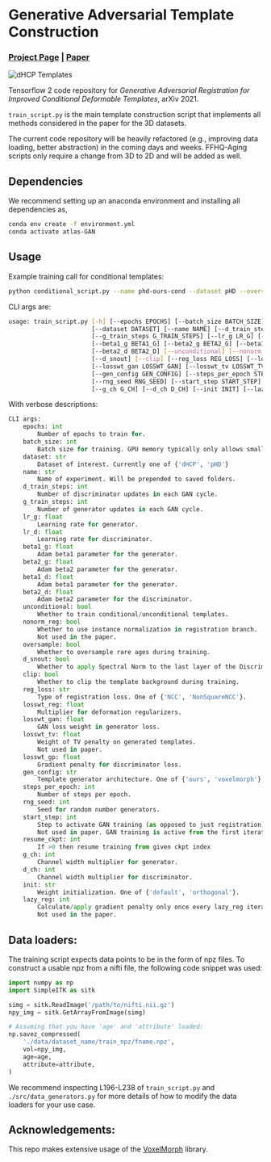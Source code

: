 # Generative Adversarial Template Construction
### [Project Page](https://www.neeldey.com/deformable-templates/) | [Paper](https://arxiv.org/abs/2105.04349)

![dHCP Templates](https://www.neeldey.com/deformable-templates/img/dhcp-cond.gif)

Tensorflow 2 code repository for *Generative Adversarial Registration for Improved Conditional Deformable Templates*, arXiv 2021. 

`train_script.py` is the main template construction script
that implements all methods considered in the paper for the 3D datasets. 

The current code repository will be heavily refactored (e.g., improving data loading, better abstraction) in the coming days and weeks. FFHQ-Aging scripts only require a 
change from 3D to 2D and will be added as well.

## Dependencies

We recommend setting up an anaconda environment and installing all dependencies as,

```bash
conda env create -f environment.yml
conda activate atlas-GAN
```

## Usage
Example training call for conditional templates:
```bash
python conditional_script.py --name phd-ours-cond --dataset pHD --oversample --nonorm_reg --clip --losswt_gp 5e-4 --gen_config ours
```

CLI args are:
```bash
usage: train_script.py [-h] [--epochs EPOCHS] [--batch_size BATCH_SIZE] 
                       [--dataset DATASET] [--name NAME] [--d_train_steps D_TRAIN_STEPS]
                       [--g_train_steps G_TRAIN_STEPS] [--lr_g LR_G] [--lr_d LR_D]
                       [--beta1_g BETA1_G] [--beta2_g BETA2_G] [--beta1_d BETA1_D]
                       [--beta2_d BETA2_D] [--unconditional] [--nonorm_reg] [--oversample]
                       [--d_snout] [--clip] [--reg_loss REG_LOSS] [--losswt_reg LOSSWT_REG]
                       [--losswt_gan LOSSWT_GAN] [--losswt_tv LOSSWT_TV] [--losswt_gp LOSSWT_GP]
                       [--gen_config GEN_CONFIG] [--steps_per_epoch STEPS_PER_EPOCH]
                       [--rng_seed RNG_SEED] [--start_step START_STEP] [--resume_ckpt RESUME_CKPT]
                       [--g_ch G_CH] [--d_ch D_CH] [--init INIT] [--lazy_reg LAZY_REG]
```

With verbose descriptions:
```python
CLI args:
    epochs: int
        Number of epochs to train for.
    batch_size: int
        Batch size for training. GPU memory typically only allows small batches
    dataset: str
        Dataset of interest. Currently one of {'dHCP', 'pHD'}
    name: str
        Name of experiment. Will be prepended to saved folders.
    d_train_steps: int
        Number of discriminator updates in each GAN cycle.
    g_train_steps: int
        Number of generator updates in each GAN cycle.
    lr_g: float
        Learning rate for generator.
    lr_d: float
        Learning rate for discriminator.
    beta1_g: float
        Adam beta1 parameter for the generator.
    beta2_g: float
        Adam beta2 parameter for the generator.
    beta1_d: float
        Adam beta1 parameter for the generator.
    beta2_d: float
        Adam beta2 parameter for the discriminator.
    unconditional: bool
        Whether to train conditional/unconditional templates.
    nonorm_reg: bool
        Whether to use instance normalization in registration branch.
        Not used in the paper.
    oversample: bool
        Whether to oversample rare ages during training.
    d_snout: bool
        Whether to apply Spectral Norm to the last layer of the Discriminator.
    clip: bool
        Whether to clip the template background during training.        
    reg_loss: str
        Type of registration loss. One of {'NCC', 'NonSquareNCC'}.
    losswt_reg: float
        Multiplier for deformation regularizers.
    losswt_gan: float
        GAN loss weight in generator loss.
    losswt_tv: float
        Weight of TV penalty on generated templates.
        Not used in paper.
    losswt_gp: float
        Gradient penalty for discriminator loss.
    gen_config: str
        Template generator architecture. One of {'ours', 'voxelmorph'}.
    steps_per_epoch: int
        Number of steps per epoch.
    rng_seed: int
        Seed for random number generators.
    start_step: int
        Step to activate GAN training (as opposed to just registration).
        Not used in paper. GAN training is active from the first iteration.
    resume_ckpt: int
        If >0 then resume training from given ckpt index
    g_ch: int
        Channel width multiplier for generator.
    d_ch: int
        Channel width multiplier for discriminator.
    init: str
        Weight initialization. One of {'default', 'orthogonal'}.
    lazy_reg: int
        Calculate/apply gradient penalty only once every lazy_reg iterations.
        Not used in the paper.
```

## Data loaders:
The training script expects data points to be in the form of npz files. To construct
a usable npz from a nifti file, the following code snippet was used:
```python
import numpy as np
import SimpleITK as sitk

simg = sitk.ReadImage('/path/to/nifti.nii.gz')
npy_img = sitk.GetArrayFromImage(simg)

# Assuming that you have 'age' and 'attribute' loaded:
np.savez_compressed(
    './data/dataset_name/train_npz/fname.npz',
    vol=npy_img,
    age=age,
    attribute=attribute,
)
```

We recommend inspecting L196-L238 of `train_script.py` and `./src/data_generators.py`
for more details of how to modify the data loaders for your use case.

## Acknowledgements:
This repo makes extensive usage of the [VoxelMorph](https://github.com/voxelmorph/voxelmorph) library.

